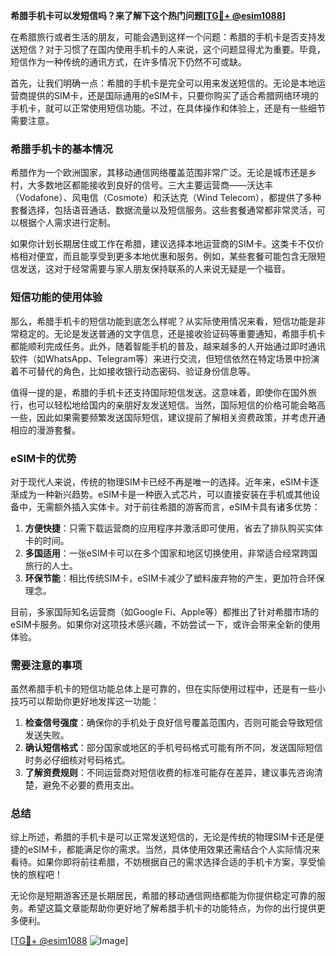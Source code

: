 **希腊手机卡可以发短信吗？来了解下这个热门问题[[TG💪+ @esim1088](https://t.me/s/esim1088)]**

在希腊旅行或者生活的朋友，可能会遇到这样一个问题：希腊的手机卡是否支持发送短信？对于习惯了在国内使用手机卡的人来说，这个问题显得尤为重要。毕竟，短信作为一种传统的通讯方式，在许多情况下仍然不可或缺。

首先，让我们明确一点：希腊的手机卡是完全可以用来发送短信的。无论是本地运营商提供的SIM卡，还是国际通用的eSIM卡，只要你购买了适合希腊网络环境的手机卡，就可以正常使用短信功能。不过，在具体操作和体验上，还是有一些细节需要注意。

### 希腊手机卡的基本情况

希腊作为一个欧洲国家，其移动通信网络覆盖范围非常广泛。无论是城市还是乡村，大多数地区都能接收到良好的信号。三大主要运营商——沃达丰（Vodafone）、风电信（Cosmote）和沃达克（Wind Telecom），都提供了多种套餐选择，包括语音通话、数据流量以及短信服务。这些套餐通常都非常灵活，可以根据个人需求进行定制。

如果你计划长期居住或工作在希腊，建议选择本地运营商的SIM卡。这类卡不仅价格相对便宜，而且能享受到更多本地优惠和服务。例如，某些套餐可能包含无限短信发送，这对于经常需要与家人朋友保持联系的人来说无疑是一个福音。

### 短信功能的使用体验

那么，希腊手机卡的短信功能到底怎么样呢？从实际使用情况来看，短信功能是非常稳定的。无论是发送普通的文字信息，还是接收验证码等重要通知，希腊手机卡都能顺利完成任务。此外，随着智能手机的普及，越来越多的人开始通过即时通讯软件（如WhatsApp、Telegram等）来进行交流，但短信依然在特定场景中扮演着不可替代的角色，比如接收银行动态密码、验证身份信息等。

值得一提的是，希腊的手机卡还支持国际短信发送。这意味着，即使你在国外旅行，也可以轻松地给国内的亲朋好友发送短信。当然，国际短信的价格可能会略高一些，因此如果需要频繁发送国际短信，建议提前了解相关资费政策，并考虑开通相应的漫游套餐。

### eSIM卡的优势

对于现代人来说，传统的物理SIM卡已经不再是唯一的选择。近年来，eSIM卡逐渐成为一种新兴趋势。eSIM卡是一种嵌入式芯片，可以直接安装在手机或其他设备中，无需额外插入实体卡。对于前往希腊的游客而言，eSIM卡具有诸多优势：

1. **方便快捷**：只需下载运营商的应用程序并激活即可使用，省去了排队购买实体卡的时间。
2. **多国适用**：一张eSIM卡可以在多个国家和地区切换使用，非常适合经常跨国旅行的人士。
3. **环保节能**：相比传统SIM卡，eSIM卡减少了塑料废弃物的产生，更加符合环保理念。

目前，多家国际知名运营商（如Google Fi、Apple等）都推出了针对希腊市场的eSIM卡服务。如果你对这项技术感兴趣，不妨尝试一下，或许会带来全新的使用体验。

### 需要注意的事项

虽然希腊手机卡的短信功能总体上是可靠的，但在实际使用过程中，还是有一些小技巧可以帮助你更好地发挥这一功能：

1. **检查信号强度**：确保你的手机处于良好信号覆盖范围内，否则可能会导致短信发送失败。
2. **确认短信格式**：部分国家或地区的手机号码格式可能有所不同，发送国际短信时务必仔细核对号码格式。
3. **了解资费规则**：不同运营商对短信收费的标准可能存在差异，建议事先咨询清楚，避免不必要的费用支出。

### 总结

综上所述，希腊的手机卡是可以正常发送短信的，无论是传统的物理SIM卡还是便捷的eSIM卡，都能满足你的需求。当然，具体使用效果还需结合个人实际情况来看待。如果你即将前往希腊，不妨根据自己的需求选择合适的手机卡方案，享受愉快的旅程吧！

无论你是短期游客还是长期居民，希腊的移动通信网络都能为你提供稳定可靠的服务。希望这篇文章能帮助你更好地了解希腊手机卡的功能特点，为你的出行提供更多便利。

[[TG💪+ @esim1088](https://t.me/s/esim1088) ![Image](https://i.postimg.cc/4NQfJmqS/Snipaste-2025-05-13-00-14-12.png)]